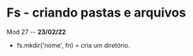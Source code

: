 # Fs - criando pastas e arquivos

Mod 27 -- **23/02/22**

* fs.mkdir('nome', fn) = cria um diretório.
